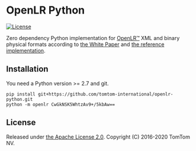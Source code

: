 # OpenLR Python

[![License](https://img.shields.io/badge/License-Apache%202.0-green.svg)](LICENSE)
<!-- [![pip downloads](https://img.shields.io/pypi/dm/apache-airflow)](https://pypi.org/project/apache-airflow)
[![Travis (.org)](https://img.shields.io/travis/aksakalli/gtop)](https://travis-ci.org/aksakalli/gtop)
[![Coverage Status](https://img.shields.io/codecov/c/github/apache/airflow/master.svg)](https://codecov.io/github/apache/airflow?branch=master)
[![PyPI - Python Version](https://img.shields.io/pypi/pyversions/apache-airflow)](https://pypi.org/project/apache-airflow)
[![PyPI](https://img.shields.io/pypi/v/apache-airflow)](https://pypi.org/project/apache-airflow) -->

Zero dependency Python implementation for
[OpenLR™](https://www.openlr-association.com) XML and binary physical formats according to
[the White Paper](https://www.openlr-association.com/fileadmin/user_upload/openlr-whitepaper_v1.5.pdf)
and [the reference implementation](https://github.com/tomtom-international/openlr).

## Installation

You need a Python version >= 2.7 and git.

```
pip install git+https://github.com/tomtom-international/openlr-python.git
python -m openlr CwGkNSK5WhtzAv9+/5kbAw==
```

## License

Released under [the Apache License 2.0](LICENSE).
Copyright (C) 2016-2020 TomTom NV.
